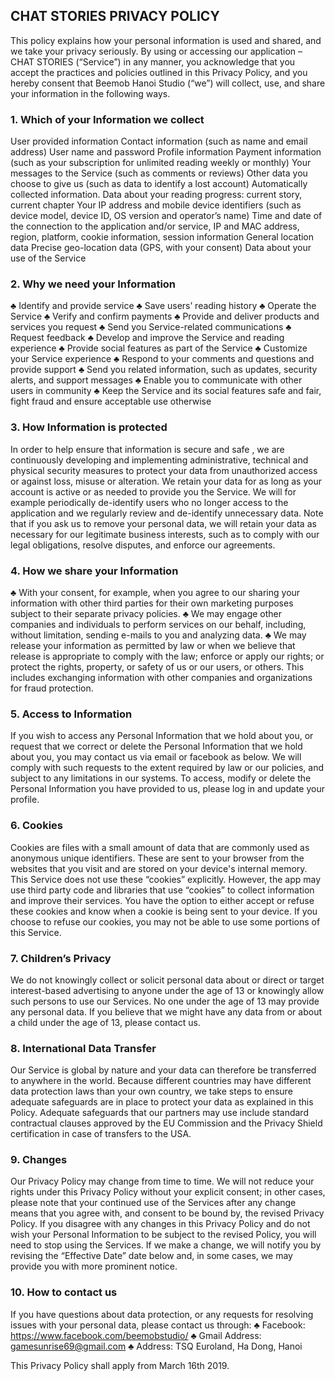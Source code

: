 ## CHAT STORIES PRIVACY POLICY

This policy explains how your personal information is used and shared, and we take your privacy seriously. By using or accessing our application – CHAT STORIES (“Service”) in any manner, you acknowledge that you accept the practices and policies outlined in this Privacy Policy, and you hereby consent that Beemob Hanoi Studio (“we”) will collect, use, and share your information in the following ways.

### 1. Which of your Information we collect

User provided information
  Contact information (such as name and email address)
  User name and password
  Profile information 
  Payment information (such as your subscription for unlimited reading weekly or monthly)
  Your messages to the Service (such as comments or reviews)
  Other data you choose to give us (such as data to identify a lost account)
Automatically collected information.
  Data about your reading progress: current story, current chapter
  Your IP address and mobile device identifiers (such as device model, device ID, OS version and operator’s name)
  Time and date of the connection to the application and/or service, IP and MAC address, region, platform, cookie information, session information
  General location data
  Precise geo-location data (GPS, with your consent)
  Data about your use of the Service


### 2. Why we need your Information

♣	Identify and provide service
♣	Save users’ reading history
♣	Operate the Service
♣	Verify and confirm payments 
♣	Provide and deliver products and services you request
♣	Send you Service-related communications
♣	Request feedback
♣	Develop and improve the Service and reading experience
♣	Provide social features as part of the Service
♣	Customize your Service experience
♣	Respond to your comments and questions and provide support
♣	Send you related information, such as updates, security alerts, and support messages
♣	Enable you to communicate with other users in community
♣	Keep the Service and its social features safe and fair, fight fraud and ensure acceptable use otherwise


### 3. How Information is protected

In order to help ensure that information is secure and safe , we are continuously developing and implementing administrative, technical and physical security measures to protect your data from unauthorized access or against loss, misuse or alteration.
We retain your data for as long as your account is active or as needed to provide you the Service. We will for example periodically de-identify users who no longer access to the application and we regularly review and de-identify unnecessary data. Note that if you ask us to remove your personal data, we will retain your data as necessary for our legitimate business interests, such as to comply with our legal obligations, resolve disputes, and enforce our agreements.

### 4. How we share your Information

♣	With your consent, for example, when you agree to our sharing your information with other third parties for their own marketing purposes subject to their separate privacy policies.
♣	We may engage other companies and individuals to perform services on our behalf, including, without limitation, sending e-mails to you and analyzing data.
♣	We may release your information as permitted by law or when we believe that release is appropriate to comply with the law; enforce or apply our rights; or protect the rights, property, or safety of us or our users, or others. This includes exchanging information with other companies and organizations for fraud protection.

### 5. Access to Information

If you wish to access any Personal Information that we hold about you, or request that we correct or delete the Personal Information that we hold about you, you may contact us via email or facebook as below. We will comply with such requests to the extent required by law or our policies, and subject to any limitations in our systems. To access, modify or delete the Personal Information you have provided to us, please log in and update your profile.

### 6. Cookies

Cookies are files with a small amount of data that are commonly used as anonymous unique identifiers. These are sent to your browser from the websites that you visit and are stored on your device's internal memory.
This Service does not use these “cookies” explicitly. However, the app may use third party code and libraries that use “cookies” to collect information and improve their services. You have the option to either accept or refuse these cookies and know when a cookie is being sent to your device. If you choose to refuse our cookies, you may not be able to use some portions of this Service.

### 7. Children’s Privacy

We do not knowingly collect or solicit personal data about or direct or target interest-based advertising to anyone under the age of 13 or knowingly allow such persons to use our Services. No one under the age of 13 may provide any personal data. If you believe that we might have any data from or about a child under the age of 13, please contact us.

### 8. International Data Transfer

Our Service is global by nature and your data can therefore be transferred to anywhere in the world. Because different countries may have different data protection laws than your own country, we take steps to ensure adequate safeguards are in place to protect your data as explained in this Policy. Adequate safeguards that our partners may use include standard contractual clauses approved by the EU Commission and the Privacy Shield certification in case of transfers to the USA.

### 9. Changes

Our Privacy Policy may change from time to time. We will not reduce your rights under this Privacy Policy without your explicit consent; in other cases, please note that your continued use of the Services after any change means that you agree with, and consent to be bound by, the revised Privacy Policy. If you disagree with any changes in this Privacy Policy and do not wish your Personal Information to be subject to the revised Policy, you will need to stop using the Services. If we make a change, we will notify you by revising the “Effective Date” date below and, in some cases, we may provide you with more prominent notice.

### 10. How to contact us

If you have questions about data protection, or any requests for resolving issues with your personal data, please contact us through:
♣	Facebook: https://www.facebook.com/beemobstudio/
♣	Gmail Address: gamesunrise69@gmail.com
♣	Address: TSQ Euroland, Ha Dong, Hanoi

This Privacy Policy shall apply from March 16th 2019.
